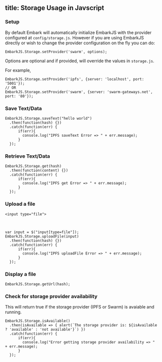 title: Storage Usage in Javscript
---

### Setup

By default Embark will automatically initialize EmbarkJS with the provider configured at `config/storage.js`. However if you are using EmbarkJS directly or wish to change the provider configuration on the fly you can do:

<pre><code class="javascript">EmbarkJS.Storage.setProvider('swarm', options);
</code></pre>

Options are optional and if provided, will override the values in `storage.js`. 

For example,
<pre><code class="javascript">EmbarkJS.Storage.setProvider('ipfs', {server: 'localhost', port: '5001'});
// OR
EmbarkJS.Storage.setProvider('swarm', {server: 'swarm-gateways.net', port: '80'});
</code></pre>

### Save Text/Data

<pre><code class="javascript">EmbarkJS.Storage.saveText("hello world")
  .then(function(hash) {})
  .catch(function(err) {
      if(err){
        console.log("IPFS saveText Error => " + err.message);
      }
  });
</code></pre>

### Retrieve Text/Data

<pre><code class="javascript">EmbarkJS.Storage.get(hash)
  .then(function(content) {})
  .catch(function(err) {
      if(err){
        console.log("IPFS get Error => " + err.message);
      }
  });
</code></pre>

### Upload a file

<pre><code class="xml">&lt;input type=&quot;file&quot;&gt;
</code></pre>
<br>
<pre><code class="javascript">var input = $("input[type=file"]);
EmbarkJS.Storage.uploadFile(input)
  .then(function(hash) {})
  .catch(function(err) {
      if(err){
        console.log("IPFS uploadFile Error => " + err.message);
      }
  });
</code></pre>

### Display a file

<pre><code class="javascript">EmbarkJS.Storage.getUrl(hash);
</code></pre>

### Check for storage provider availability
This will return true if the storage provider (IPFS or Swarm) is avaiable and running. 

<pre><code class="javascript">EmbarkJS.Storage.isAvailable()
  .then(isAvailable => { alert(`The storage provider is: ${isAvailable ? 'available' : 'not available'}`) })
  .catch(function(err) {
      if(err){
        console.log("Error getting storage provider availability => " + err.message);
      }
  });
</code></pre>

